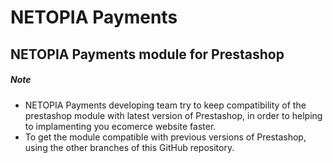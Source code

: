 # NETOPIA Payments
## NETOPIA Payments module for Prestashop


##### Note
* NETOPIA Payments developing team try to keep compatibility of the prestashop module with latest version of Prestashop, in order to helping to implamenting you ecomerce website faster.
* To get the module compatible with previous versions of Prestashop, using the other branches of this GitHub repository.

